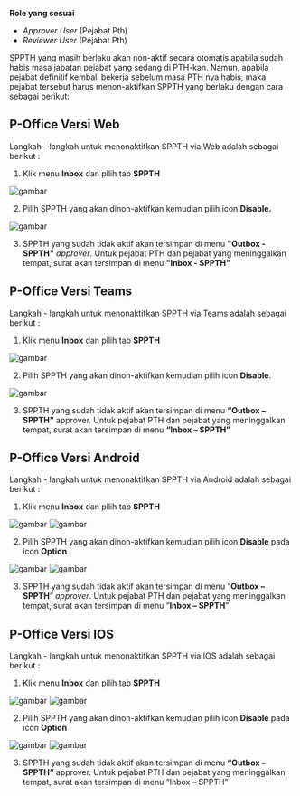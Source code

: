 **Role yang sesuai**

- *Approver User* (Pejabat Pth)
- *Reviewer User* (Pejabat Pth)

SPPTH yang masih berlaku akan non-aktif secara otomatis apabila sudah habis masa jabatan pejabat yang sedang di PTH-kan.  Namun, apabila pejabat definitif kembali bekerja sebelum masa PTH nya habis, maka pejabat tersebut harus menon-aktifkan SPPTH yang berlaku dengan cara sebagai berikut:

## **P-Office Versi Web**

Langkah - langkah untuk menonaktifkan SPPTH via Web adalah sebagai berikut :

1. Klik menu **Inbox** dan pilih tab **SPPTH**

![gambar](SPPTH/SPPTH_Web/TH47.png)

2. Pilih SPPTH yang akan dinon-aktifkan kemudian pilih icon **Disable.**

![gambar](SPPTH/SPPTH_Web/TH48.png)

3. SPPTH yang sudah tidak aktif akan tersimpan di menu **"Outbox - SPPTH"** *approver*. Untuk pejabat PTH dan pejabat yang meninggalkan tempat, surat akan tersimpan di menu **"Inbox - SPPTH"**

## **P-Office Versi Teams**

Langkah - langkah untuk menonaktifkan SPPTH via Teams adalah sebagai berikut :

1.	Klik menu **Inbox** dan pilih tab **SPPTH**

![gambar](SPPTH/SPPTH_Teams/SPPTH48.png)
 
2.	Pilih SPPTH yang akan dinon-aktifkan kemudian pilih icon **Disable**.

![gambar](SPPTH/SPPTH_Teams/SPPTH49.png)

3.	SPPTH yang sudah tidak aktif akan tersimpan di menu **“Outbox – SPPTH”** approver. Untuk pejabat PTH dan pejabat yang meninggalkan tempat, surat akan tersimpan di menu **“Inbox – SPPTH”**

## **P-Office Versi Android**

Langkah - langkah untuk menonaktifkan SPPTH via Android adalah sebagai berikut :

1. Klik menu **Inbox** dan pilih tab **SPPTH**

![gambar](SPPTH/SPPTH_Android/NonaktifSPPTH/A01.jpg) ![gambar](SPPTH/SPPTH_Android/NonaktifSPPTH/A02.jpg)

2. Pilih SPPTH yang akan dinon-aktifkan kemudian pilih icon **Disable** pada icon **Option**

![gambar](SPPTH/SPPTH_Android/NonaktifSPPTH/A03.jpg) ![gambar](SPPTH/SPPTH_Android/NonaktifSPPTH/A04.jpg)

3. SPPTH yang sudah tidak aktif akan tersimpan di menu “**Outbox – SPPTH**” _approver_. Untuk pejabat PTH dan pejabat yang meninggalkan tempat, surat akan tersimpan di menu “**Inbox – SPPTH**”
   
## **P-Office Versi IOS**

Langkah - langkah untuk menonaktifkan SPPTH via IOS adalah sebagai berikut :

1.	Klik menu **Inbox** dan pilih tab **SPPTH**
  
![gambar](SPPTH/SPPTH_IOS/SPPTH-34.1.png) ![gambar](SPPTH/SPPTH_IOS/SPPTH-34.2.png)

2.	Pilih SPPTH yang akan dinon-aktifkan kemudian pilih icon **Disable** pada icon **Option**

![gambar](SPPTH/SPPTH_IOS/SPPTH-35.1.png) ![gambar](SPPTH/SPPTH_IOS/SPPTH-35.2.png)

3.	SPPTH yang sudah tidak aktif akan tersimpan di menu **“Outbox – SPPTH”** approver. Untuk pejabat PTH dan pejabat yang meninggalkan tempat, surat akan tersimpan di menu “Inbox – SPPTH”